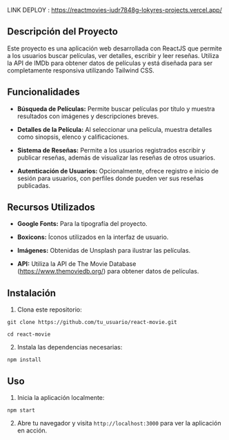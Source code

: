 LINK DEPLOY : https://reactmovies-iudr7848g-lokyres-projects.vercel.app/ 

## Descripción del Proyecto

Este proyecto es una aplicación web desarrollada con ReactJS que permite a los usuarios buscar películas, ver detalles, escribir y leer reseñas. Utiliza la API de IMDb para obtener datos de películas y está diseñada para ser completamente responsiva utilizando Tailwind CSS.

## Funcionalidades

- **Búsqueda de Películas:** Permite buscar películas por título y muestra resultados con imágenes y descripciones breves.
  
- **Detalles de la Película:** Al seleccionar una película, muestra detalles como sinopsis, elenco y calificaciones.
  
- **Sistema de Reseñas:** Permite a los usuarios registrados escribir y publicar reseñas, además de visualizar las reseñas de otros usuarios.

- **Autenticación de Usuarios:** Opcionalmente, ofrece registro e inicio de sesión para usuarios, con perfiles donde pueden ver sus reseñas publicadas.

## Recursos Utilizados

- **Google Fonts:** Para la tipografía del proyecto.
  
- **Boxicons:** Íconos utilizados en la interfaz de usuario.
  
- **Imágenes:** Obtenidas de Unsplash para ilustrar las películas.
  
- **API:** Utiliza la API de The Movie Database (https://www.themoviedb.org/) para obtener datos de películas.

## Instalación

1. Clona este repositorio:
```
git clone https://github.com/tu_usuario/react-movie.git

cd react-movie
```
2. Instala las dependencias necesarias:

```
npm install
```

## Uso

1. Inicia la aplicación localmente:
```
npm start
```
2. Abre tu navegador y visita `http://localhost:3000` para ver la aplicación en acción.
